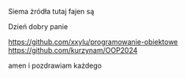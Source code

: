 Siema żródła tutaj fajen są

Dzień dobry panie

https://github.com/xxylu/programowanie-obiektowe 
https://github.com/kurzynam/OOP2024

amen i pozdrawiam każdego 
